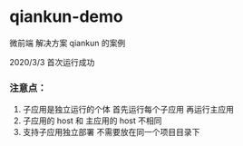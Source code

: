 # qiankun-demo
微前端 解决方案 qiankun 的案例

2020/3/3
首次运行成功
### 注意点：
1. 子应用是独立运行的个体 首先运行每个子应用  再运行主应用
2. 子应用的 host 和 主应用的 host 不相同
3. 支持子应用独立部署 不需要放在同一个项目目录下
